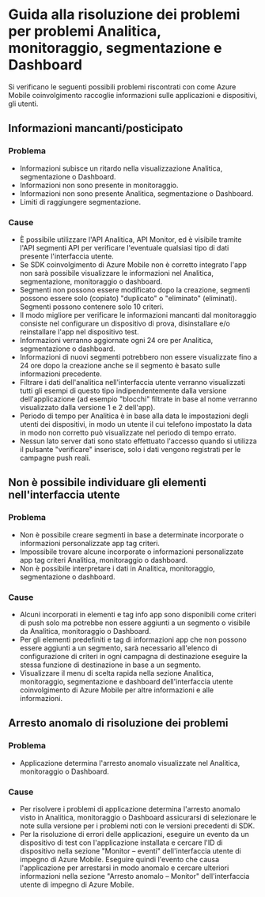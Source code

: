 <properties 
   pageTitle="Azure coinvolgimento Mobile risoluzione dei problemi guida - Analitica" 
   description="Risoluzione dei problemi Analitica, monitoraggio, segmentazione e Dashboard in Azure Mobile coinvolgimento" 
   services="mobile-engagement" 
   documentationCenter="" 
   authors="piyushjo" 
   manager="dwrede" 
   editor=""/>

<tags
   ms.service="mobile-engagement"
   ms.devlang="na"
   ms.topic="article"
   ms.tgt_pltfrm="mobile-multiple"
   ms.workload="mobile" 
   ms.date="08/19/2016"
   ms.author="piyushjo"/>

# <a name="troubleshooting-guide-for-analytics-monitoring-segmentation-and-dashboard-issues"></a>Guida alla risoluzione dei problemi per problemi Analitica, monitoraggio, segmentazione e Dashboard

Si verificano le seguenti possibili problemi riscontrati con come Azure Mobile coinvolgimento raccoglie informazioni sulle applicazioni e dispositivi, gli utenti.

## <a name="missingdelayed-information"></a>Informazioni mancanti/posticipato

### <a name="issue"></a>Problema
- Informazioni subisce un ritardo nella visualizzazione Analitica, segmentazione o Dashboard.
- Informazioni non sono presente in monitoraggio.
- Informazioni non sono presente Analitica, segmentazione o Dashboard.
- Limiti di raggiungere segmentazione.

### <a name="causes"></a>Cause

- È possibile utilizzare l'API Analitica, API Monitor, ed è visibile tramite l'API segmenti API per verificare l'eventuale qualsiasi tipo di dati presente l'interfaccia utente.
- Se SDK coinvolgimento di Azure Mobile non è corretto integrato l'app non sarà possibile visualizzare le informazioni nel Analitica, segmentazione, monitoraggio o dashboard.
- Segmenti non possono essere modificato dopo la creazione, segmenti possono essere solo (copiato) "duplicato" o "eliminato" (eliminati). Segmenti possono contenere solo 10 criteri.
- Il modo migliore per verificare le informazioni mancanti dal monitoraggio consiste nel configurare un dispositivo di prova, disinstallare e/o reinstallare l'app nel dispositivo test.
- Informazioni verranno aggiornate ogni 24 ore per Analitica, segmentazione o dashboard.
- Informazioni di nuovi segmenti potrebbero non essere visualizzate fino a 24 ore dopo la creazione anche se il segmento è basato sulle informazioni precedente.
- Filtrare i dati dell'analitica nell'interfaccia utente verranno visualizzati tutti gli esempi di questo tipo indipendentemente dalla versione dell'applicazione (ad esempio "blocchi" filtrate in base al nome verranno visualizzato dalla versione 1 e 2 dell'app).
- Periodo di tempo per Analitica è in base alla data le impostazioni degli utenti dei dispositivi, in modo un utente il cui telefono impostato la data in modo non corretto può visualizzate nel periodo di tempo errato.
- Nessun lato server dati sono stato effettuato l'accesso quando si utilizza il pulsante "verificare" inserisce, solo i dati vengono registrati per le campagne push reali.

## <a name="cant-locate-items-in-ui"></a>Non è possibile individuare gli elementi nell'interfaccia utente

### <a name="issue"></a>Problema
- Non è possibile creare segmenti in base a determinate incorporate o informazioni personalizzate app tag criteri.
- Impossibile trovare alcune incorporate o informazioni personalizzate app tag criteri Analitica, monitoraggio o dashboard.
- Non è possibile interpretare i dati in Analitica, monitoraggio, segmentazione o dashboard.

### <a name="causes"></a>Cause

- Alcuni incorporati in elementi e tag info app sono disponibili come criteri di push solo ma potrebbe non essere aggiunti a un segmento o visibile da Analitica, monitoraggio o Dashboard. 
- Per gli elementi predefiniti e tag di informazioni app che non possono essere aggiunti a un segmento, sarà necessario all'elenco di configurazione di criteri in ogni campagna di destinazione eseguire la stessa funzione di destinazione in base a un segmento.
- Visualizzare il menu di scelta rapida nella sezione Analitica, monitoraggio, segmentazione e dashboard dell'interfaccia utente coinvolgimento di Azure Mobile per altre informazioni e alle informazioni.

## <a name="crash-troubleshooting"></a>Arresto anomalo di risoluzione dei problemi

### <a name="issue"></a>Problema
- Applicazione determina l'arresto anomalo visualizzate nel Analitica, monitoraggio o Dashboard.

### <a name="causes"></a>Cause

- Per risolvere i problemi di applicazione determina l'arresto anomalo visto in Analitica, monitoraggio o Dashboard assicurarsi di selezionare le note sulla versione per i problemi noti con le versioni precedenti di SDK.
- Per la risoluzione di errori delle applicazioni, eseguire un evento da un dispositivo di test con l'applicazione installata e cercare l'ID di dispositivo nella sezione "Monitor – eventi" dell'interfaccia utente di impegno di Azure Mobile. Eseguire quindi l'evento che causa l'applicazione per arrestarsi in modo anomalo e cercare ulteriori informazioni nella sezione "Arresto anomalo – Monitor" dell'interfaccia utente di impegno di Azure Mobile. 

 
